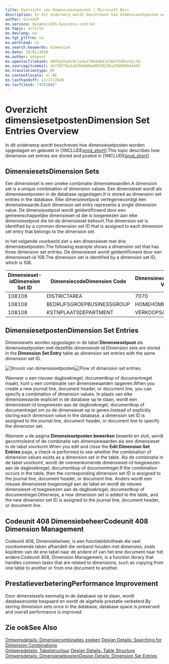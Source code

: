 ```yaml
---
title: Overzicht van dimensiesetposten | Microsoft Docs
description: In dit onderwerp wordt beschreven hoe dimensiesetposten worden opgeslagen en geboekt in Dynamics 365.
author: SorenGP
ms.service: dynamics365-business-central
ms.topic: article
ms.devlang: na
ms.tgt_pltfrm: na
ms.workload: na
ms.search.keywords: dimension
ms.date: 10/01/2020
ms.author: edupont
ms.openlocfilehash: 40f6a55adc0c2ade279638b43136475d81cb2c58
ms.sourcegitcommit: 2e7307fbe1eb3b34d0ad9356226a19409054a402
ms.translationtype: HT
ms.contentlocale: nl-BE
ms.lasthandoff: 12/17/2020
ms.locfileid: "4751692"
---
```

# <a name="dimension-set-entries-overview"></a><span data-ttu-id="17f70-103">Overzicht dimensiesetposten</span><span class="sxs-lookup"><span data-stu-id="17f70-103">Dimension Set Entries Overview</span></span>
<span data-ttu-id="17f70-104">In dit onderwerp wordt beschreven hoe dimensiesetposten worden opgeslagen en geboekt in [!INCLUDE[prod_short](includes/prod_short.md)].</span><span class="sxs-lookup"><span data-stu-id="17f70-104">This topic describes how dimension set entries are stored and posted in [!INCLUDE[prod_short](includes/prod_short.md)].</span></span>  

## <a name="dimension-sets"></a><span data-ttu-id="17f70-105">Dimensiesets</span><span class="sxs-lookup"><span data-stu-id="17f70-105">Dimension Sets</span></span>  
<span data-ttu-id="17f70-106">Een dimensieset is een unieke combinatie dimensiewaarden.</span><span class="sxs-lookup"><span data-stu-id="17f70-106">A dimension set is a unique combination of dimension values.</span></span> <span data-ttu-id="17f70-107">Een dimensieset wordt als dimensiesetposten in de database opgeslagen.</span><span class="sxs-lookup"><span data-stu-id="17f70-107">It is stored as dimension set entries in the database.</span></span> <span data-ttu-id="17f70-108">Elke dimensiesetpost vertegenwoordigt één dimensiewaarde.</span><span class="sxs-lookup"><span data-stu-id="17f70-108">Each dimension set entry represents a single dimension value.</span></span> <span data-ttu-id="17f70-109">De dimensiesetpost wordt geïdentificeerd door een gemeenschappelijke dimensieset-id die is toegewezen aan elke dimensiesetpost die tot de dimensieset behoort.</span><span class="sxs-lookup"><span data-stu-id="17f70-109">The dimension set is identified by a common dimension set ID that is assigned to each dimension set entry that belongs to the dimension set.</span></span>  

<span data-ttu-id="17f70-110">In het volgende voorbeeld ziet u een dimensieset met drie dimensiesetposten.</span><span class="sxs-lookup"><span data-stu-id="17f70-110">The following example shows a dimension set that has three dimension set entries.</span></span> <span data-ttu-id="17f70-111">De dimensieset wordt geïdentificeerd door een dimensieset-id 108.</span><span class="sxs-lookup"><span data-stu-id="17f70-111">The dimension set is identified by a dimension set ID, which is 108.</span></span>  

|<span data-ttu-id="17f70-112">Dimensieset-id</span><span class="sxs-lookup"><span data-stu-id="17f70-112">Dimension Set ID</span></span>|<span data-ttu-id="17f70-113">Dimensiecode</span><span class="sxs-lookup"><span data-stu-id="17f70-113">Dimension Code</span></span>|<span data-ttu-id="17f70-114">Dimensiewaardecode</span><span class="sxs-lookup"><span data-stu-id="17f70-114">Dimension Value Code</span></span>|<span data-ttu-id="17f70-115">Dimensiewaardenaam</span><span class="sxs-lookup"><span data-stu-id="17f70-115">Dimension Value Name</span></span>|  
|----------------------|--------------------|--------------------------|--------------------------|  
|<span data-ttu-id="17f70-116">108</span><span class="sxs-lookup"><span data-stu-id="17f70-116">108</span></span>|<span data-ttu-id="17f70-117">DISTRICT</span><span class="sxs-lookup"><span data-stu-id="17f70-117">AREA</span></span>|<span data-ttu-id="17f70-118">70</span><span class="sxs-lookup"><span data-stu-id="17f70-118">70</span></span>|<span data-ttu-id="17f70-119">Noord-Amerika</span><span class="sxs-lookup"><span data-stu-id="17f70-119">America North</span></span>|  
|<span data-ttu-id="17f70-120">108</span><span class="sxs-lookup"><span data-stu-id="17f70-120">108</span></span>|<span data-ttu-id="17f70-121">BEDRIJFSGROEP</span><span class="sxs-lookup"><span data-stu-id="17f70-121">BUSINESSGROUP</span></span>|<span data-ttu-id="17f70-122">HOME</span><span class="sxs-lookup"><span data-stu-id="17f70-122">HOME</span></span>|<span data-ttu-id="17f70-123">Home</span><span class="sxs-lookup"><span data-stu-id="17f70-123">Home</span></span>|  
|<span data-ttu-id="17f70-124">108</span><span class="sxs-lookup"><span data-stu-id="17f70-124">108</span></span>|<span data-ttu-id="17f70-125">KSTNPLAATS</span><span class="sxs-lookup"><span data-stu-id="17f70-125">DEPARTMENT</span></span>|<span data-ttu-id="17f70-126">VERKOOP</span><span class="sxs-lookup"><span data-stu-id="17f70-126">SALES</span></span>|<span data-ttu-id="17f70-127">Verkoop</span><span class="sxs-lookup"><span data-stu-id="17f70-127">Sales</span></span>|  

## <a name="dimension-set-entries"></a><span data-ttu-id="17f70-128">Dimensiesetposten</span><span class="sxs-lookup"><span data-stu-id="17f70-128">Dimension Set Entries</span></span>  
<span data-ttu-id="17f70-129">Dimensiesets worden opgeslagen in de tabel **Dimensiesetpost** als dimensiesetposten met dezelfde dimensieset-id.</span><span class="sxs-lookup"><span data-stu-id="17f70-129">Dimension sets are stored in the **Dimension Set Entry** table as dimension set entries with the same dimension set ID.</span></span>  

<span data-ttu-id="17f70-130">![Stroom van dimensiesetposten](media/dimensionentrynav7.png "Stroom van dimensiesetposten")</span><span class="sxs-lookup"><span data-stu-id="17f70-130">![Flow of dimension set entries](media/dimensionentrynav7.png "Flow of dimension set entries")</span></span>  

<span data-ttu-id="17f70-131">Wanneer u een nieuwe dagboekregel, documentkop of documentregel maakt, kunt u een combinatie van dimensiewaarden opgeven.</span><span class="sxs-lookup"><span data-stu-id="17f70-131">When you create a new journal line, document header, or document line, you can specify a combination of dimension values.</span></span> <span data-ttu-id="17f70-132">In plaats van elke dimensiewaarde expliciet in de database op te slaan, wordt een dimensieset-id toegewezen aan de dagboekregel, documentkop of documentregel om zo de dimensieset op te geven.</span><span class="sxs-lookup"><span data-stu-id="17f70-132">Instead of explicitly storing each dimension value in the database, a dimension set ID is assigned to the journal line, document header, or document line to specify the dimension set.</span></span>  

<span data-ttu-id="17f70-133">Wanneer u de pagina **Dimensiesetposten bewerken** bewerkt en sluit, wordt gecontroleerd of de combinatie van dimensiewaarden als een dimensieset in de tabel voorkomt.</span><span class="sxs-lookup"><span data-stu-id="17f70-133">When you edit and close the **Edit Dimension Set Entries** page, a check is performed to see whether the combination of dimension values exists as a dimension set in the table.</span></span> <span data-ttu-id="17f70-134">Als de combinatie in de tabel voorkomt, wordt de overeenkomende dimensieset-id toegewezen aan de dagboekregel, documentkop of documentregel.</span><span class="sxs-lookup"><span data-stu-id="17f70-134">If the combination occurs in the table, then the corresponding dimension set ID is assigned to the journal line, document header, or document line.</span></span> <span data-ttu-id="17f70-135">Anders wordt een nieuwe dimensieset toegevoegd aan de tabel en wordt de nieuwe dimensieset-id toegewezen aan de dagboekregel, documentkop of documentregel.</span><span class="sxs-lookup"><span data-stu-id="17f70-135">Otherwise, a new dimension set is added to the table, and the new dimension set ID is assigned to the journal line, document header, or document line.</span></span>

## <a name="codeunit-408-dimension-management"></a><span data-ttu-id="17f70-136">Codeunit 408 Dimensiebeheer</span><span class="sxs-lookup"><span data-stu-id="17f70-136">Codeunit 408 Dimension Management</span></span>
<span data-ttu-id="17f70-137">Codeunit 408, Dimensiebeheer, is een functiebibliotheek die veel voorkomende taken afhandelt die verband houden met dimensies, zoals kopiëren van de ene tabel naar de andere of van het ene document naar het andere.</span><span class="sxs-lookup"><span data-stu-id="17f70-137">Codeunit 408, Dimension Management, is a function library that handles common tasks that are related to dimensions, such as copying from one table to another or from one document to another.</span></span>

## <a name="performance-improvement"></a><span data-ttu-id="17f70-138">Prestatieverbetering</span><span class="sxs-lookup"><span data-stu-id="17f70-138">Performance Improvement</span></span>  
<span data-ttu-id="17f70-139">Door dimensiesets eenmalig in de database op te slaan, wordt databaseruimte bespaard en wordt de algehele prestatie verbeterd.</span><span class="sxs-lookup"><span data-stu-id="17f70-139">By storing dimension sets once in the database, database space is preserved and overall performance is improved.</span></span>  

## <a name="see-also"></a><span data-ttu-id="17f70-140">Zie ook</span><span class="sxs-lookup"><span data-stu-id="17f70-140">See Also</span></span>  
<span data-ttu-id="17f70-141">[Ontwerpdetails: Dimensiecombinaties zoeken](design-details-searching-for-dimension-combinations.md) </span><span class="sxs-lookup"><span data-stu-id="17f70-141">[Design Details: Searching for Dimension Combinations](design-details-searching-for-dimension-combinations.md) </span></span>  
<span data-ttu-id="17f70-142">[Ontwerpdetails: Tabelstructuur](design-details-table-structure.md) </span><span class="sxs-lookup"><span data-stu-id="17f70-142">[Design Details: Table Structure](design-details-table-structure.md) </span></span>  
[<span data-ttu-id="17f70-143">Ontwerpdetails: Dimensiesetposten</span><span class="sxs-lookup"><span data-stu-id="17f70-143">Design Details: Dimension Set Entries</span></span>](design-details-dimension-set-entries.md)   
